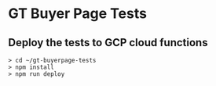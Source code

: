 # GT Buyer Page Tests

## Deploy the tests to GCP cloud functions
```
> cd ~/gt-buyerpage-tests
> npm install
> npm run deploy
```